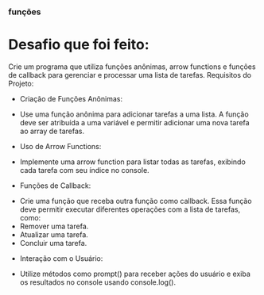 ### funções 

# Desafio que foi feito:

 Crie um programa que utiliza funções anônimas, arrow functions e funções de callback para gerenciar e processar uma lista de tarefas.
Requisitos do Projeto:
* Criação de Funções Anônimas:
 - Use uma função anônima para adicionar tarefas a uma lista. A função deve ser atribuída a uma variável e permitir adicionar uma nova tarefa ao array de tarefas.

* Uso de Arrow Functions:
 - Implemente uma arrow function para listar todas as tarefas, exibindo cada tarefa com seu índice no console.

* Funções de Callback:
 - Crie uma função que receba outra função como callback. Essa função deve permitir executar diferentes operações com a lista de tarefas, como:
 - Remover uma tarefa.
 - Atualizar uma tarefa.
 - Concluir uma tarefa.

* Interação com o Usuário:
 - Utilize métodos como prompt() para receber ações do usuário e exiba os resultados no console usando console.log(). 
